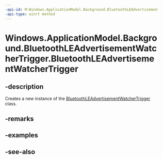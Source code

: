 ```yaml
---
-api-id: M:Windows.ApplicationModel.Background.BluetoothLEAdvertisementWatcherTrigger.#ctor
-api-type: winrt method
---
```


<!-- Method syntax
public BluetoothLEAdvertisementWatcherTrigger()
-->

# Windows.ApplicationModel.Background.BluetoothLEAdvertisementWatcherTrigger.BluetoothLEAdvertisementWatcherTrigger

## -description
Creates a new instance of the [BluetoothLEAdvertisementWatcherTrigger](bluetoothleadvertisementwatchertrigger.md) class.

## -remarks

## -examples

## -see-also
